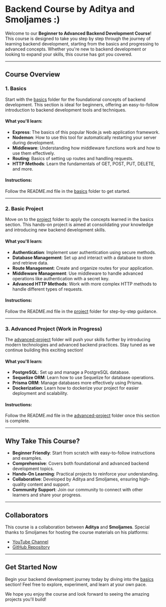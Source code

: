 # Backend Course by Aditya and Smoljames :)

Welcome to our **Beginner to Advanced Backend Development Course**! This course is designed to take you step by step through the journey of learning backend development, starting from the basics and progressing to advanced concepts. Whether you're new to backend development or looking to expand your skills, this course has got you covered.

---

## Course Overview

### 1. Basics

Start with the [basics](basics) folder for the foundational concepts of backend development. This section is ideal for beginners, offering an easy-to-follow introduction to backend development tools and techniques.

#### What you'll learn:

- **Express**: The basics of this popular Node.js web application framework.
- **Nodemon**: How to use this tool for automatically restarting your server during development.
- **Middleware**: Understanding how middleware functions work and how to use them effectively.
- **Routing**: Basics of setting up routes and handling requests.
- **HTTP Methods**: Learn the fundamentals of GET, POST, PUT, DELETE, and more.

#### Instructions:

Follow the README.md file in the [basics](basics) folder to get started.

---

### 2. Basic Project

Move on to the [project](project) folder to apply the concepts learned in the basics section. This hands-on project is aimed at consolidating your knowledge and introducing new backend development skills.

#### What you'll learn:

- **Authentication**: Implement user authentication using secure methods.
- **Database Management**: Set up and interact with a database to store and retrieve data.
- **Route Management**: Create and organize routes for your application.
- **Middleware Management**: Use middleware to handle advanced operations like authentication with a secret key.
- **Advanced HTTP Methods**: Work with more complex HTTP methods to handle different types of requests.

#### Instructions:

Follow the README.md file in the [project](project) folder for step-by-step guidance.

---

### 3. Advanced Project (Work in Progress)

The [advanced-project](advanced-project) folder will push your skills further by introducing modern technologies and advanced backend practices. Stay tuned as we continue building this exciting section!

#### What you'll learn:

- **PostgreSQL**: Set up and manage a PostgreSQL database.
- **Sequelize ORM**: Learn how to use Sequelize for database operations.
- **Prisma ORM**: Manage databases more effectively using Prisma.
- **Dockerization**: Learn how to dockerize your project for easier deployment and scalability.

#### Instructions:

Follow the README.md file in the [advanced-project](advanced-project) folder once this section is complete.

---

## Why Take This Course?

- **Beginner Friendly**: Start from scratch with easy-to-follow instructions and examples.
- **Comprehensive**: Covers both foundational and advanced backend development topics.
- **Hands-On Learning**: Practical projects to reinforce your understanding.
- **Collaborative**: Developed by Aditya and Smoljames, ensuring high-quality content and support.
- **Community Support**: Join our community to connect with other learners and share your progress.

---

## Collaborators

This course is a collaboration between **Aditya** and **Smoljames**. Special thanks to Smoljames for hosting the course materials on his platforms:

- [YouTube Channel](https://www.youtube.com/watch?v=9BD9eK9VqXA)
- [GitHub Repository](https://github.com/jamezmca/backend-full-course)

---

## Get Started Now

Begin your backend development journey today by diving into the [basics](basics) section! Feel free to explore, experiment, and learn at your own pace.

We hope you enjoy the course and look forward to seeing the amazing projects you'll build!
